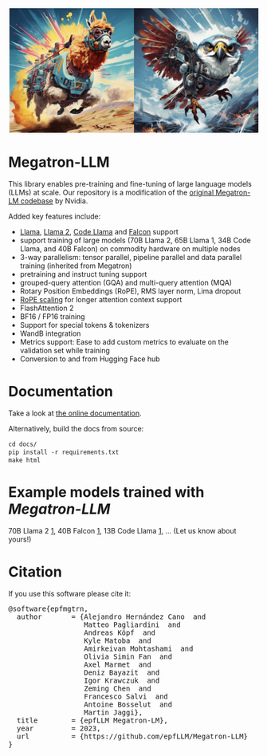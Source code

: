 
<div align="center">
  <img src="docs/imgs/llama-falcon.png"  width="500">
</div>

# Megatron-LLM

This library enables pre-training and fine-tuning of large language models (LLMs) at scale.
Our repository is a modification of the [original Megatron-LM codebase](https://github.com/NVIDIA/Megatron-LM) by Nvidia.

Added key features include:
- [Llama](https://arxiv.org/abs/2302.13971), [Llama 2](https://arxiv.org/abs/2307.09288), [Code Llama](https://arxiv.org/abs/2308.12950) and [Falcon](https://huggingface.co/tiiuae) support
- support training of large models (70B Llama 2, 65B Llama 1, 34B Code Llama, and 40B Falcon) on commodity hardware on multiple nodes
- 3-way parallelism: tensor parallel, pipeline parallel and data parallel training (inherited from Megatron)
- pretraining and instruct tuning support
- grouped-query attention (GQA) and multi-query attention (MQA)
- Rotary Position Embeddings (RoPE), RMS layer norm, Lima dropout
- [RoPE scaling](https://together.ai/blog/llama-2-7b-32k) for longer attention context support
- FlashAttention 2
- BF16 / FP16 training
- Support for special tokens & tokenizers
- WandB integration
- Metrics support: Ease to add custom metrics to evaluate on the validation set while training
- Conversion to and from Hugging Face hub

# Documentation

Take a look at [the online documentation](https://epfllm.github.io/Megatron-LLM).

Alternatively, build the docs from source:
```
cd docs/
pip install -r requirements.txt
make html
```

# Example models trained with *Megatron-LLM*
70B Llama 2 [1](https://huggingface.co/OpenAssistant/llama2-70b-oasst-sft-v10), 
40B Falcon [1](https://huggingface.co/OpenAssistant/falcon-40b-megacode2-oasst), 
13B Code Llama [1](https://huggingface.co/OpenAssistant/codellama-13b-oasst-sft-v10), ... 
(Let us know about yours!)

# Citation

If you use this software please cite it:
<pre>
@software{epfmgtrn,
  author       = {Alejandro Hernández Cano  and
                  Matteo Pagliardini  and
                  Andreas Köpf  and
                  Kyle Matoba  and
                  Amirkeivan Mohtashami  and
                  Olivia Simin Fan  and
                  Axel Marmet  and
                  Deniz Bayazit  and
                  Igor Krawczuk  and
                  Zeming Chen  and
                  Francesco Salvi  and
                  Antoine Bosselut  and
                  Martin Jaggi},
  title        = {epfLLM Megatron-LM},
  year         = 2023,
  url          = {https://github.com/epfLLM/Megatron-LLM}
}
</pre>

